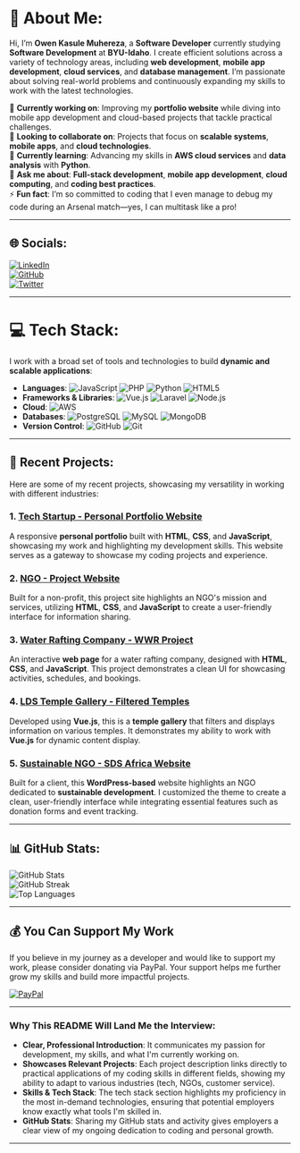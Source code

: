 # 💼 About Me:
Hi, I’m **Owen Kasule Muhereza**, a **Software Developer** currently studying **Software Development** at **BYU-Idaho**. I create efficient solutions across a variety of technology areas, including **web development**, **mobile app development**, **cloud services**, and **database management**. I’m passionate about solving real-world problems and continuously expanding my skills to work with the latest technologies.

🔭 **Currently working on**: Improving my **portfolio website** while diving into mobile app development and cloud-based projects that tackle practical challenges.  
👯 **Looking to collaborate on**: Projects that focus on **scalable systems**, **mobile apps**, and **cloud technologies**.  
🌱 **Currently learning**: Advancing my skills in **AWS cloud services** and **data analysis** with **Python**.  
💬 **Ask me about**: **Full-stack development**, **mobile app development**, **cloud computing**, and **coding best practices**.  
⚡ **Fun fact**: I’m so committed to coding that I even manage to debug my code during an Arsenal match—yes, I can multitask like a pro!

---

## 🌐 Socials:
[![LinkedIn](https://img.shields.io/badge/LinkedIn-%230077B5.svg?logo=linkedin&logoColor=white)](https://www.linkedin.com/in/owen-muhereza-kasule-teachrooot)  
[![GitHub](https://img.shields.io/badge/github-%23121011.svg?logo=github&logoColor=white)](https://github.com/owen-kasule)  
[![Twitter](https://img.shields.io/badge/Twitter-%23000000.svg?logo=twitter&logoColor=white)](https://twitter.com/@KingOWEN99)

---

# 💻 Tech Stack:
I work with a broad set of tools and technologies to build **dynamic and scalable applications**:

- **Languages**: ![JavaScript](https://img.shields.io/badge/javascript-%23323330.svg?style=for-the-badge&logo=javascript&logoColor=%23F7DF1E) ![PHP](https://img.shields.io/badge/php-%23777BB4.svg?style=for-the-badge&logo=php&logoColor=white) ![Python](https://img.shields.io/badge/python-3670A0?style=for-the-badge&logo=python&logoColor=ffdd54) ![HTML5](https://img.shields.io/badge/html5-%23E34F26.svg?style=for-the-badge&logo=html5&logoColor=white)
- **Frameworks & Libraries**: ![Vue.js](https://img.shields.io/badge/vue.js-%234FC08D.svg?style=for-the-badge&logo=vue.js&logoColor=white) ![Laravel](https://img.shields.io/badge/laravel-%23FF2D20.svg?style=for-the-badge&logo=laravel&logoColor=white) ![Node.js](https://img.shields.io/badge/node.js-6DA55F?style=for-the-badge&logo=node.js&logoColor=white)
- **Cloud**: ![AWS](https://img.shields.io/badge/AWS-%23FF9900.svg?style=for-the-badge&logo=amazon-aws&logoColor=white)
- **Databases**: ![PostgreSQL](https://img.shields.io/badge/postgres-%23316192.svg?style=for-the-badge&logo=postgresql&logoColor=white) ![MySQL](https://img.shields.io/badge/mysql-4479A1.svg?style=for-the-badge&logo=mysql&logoColor=white) ![MongoDB](https://img.shields.io/badge/MongoDB-%234ea94b.svg?style=for-the-badge&logo=mongodb&logoColor=white)
- **Version Control**: ![GitHub](https://img.shields.io/badge/github-%23121011.svg?logo=github&logoColor=white) ![Git](https://img.shields.io/badge/git-%23F05033.svg?style=for-the-badge&logo=git&logoColor=white)

---

## 🚀 Recent Projects:

Here are some of my recent projects, showcasing my versatility in working with different industries:

### **1. [Tech Startup - Personal Portfolio Website](https://owen-kasule.github.io/wdd231/individual-project/index.html)**  
A responsive **personal portfolio** built with **HTML**, **CSS**, and **JavaScript**, showcasing my work and highlighting my development skills. This website serves as a gateway to showcase my coding projects and experience.

### **2. [NGO - Project Website](https://owen-kasule.github.io/project/index.html)**  
Built for a non-profit, this project site highlights an NGO's mission and services, utilizing **HTML**, **CSS**, and **JavaScript** to create a user-friendly interface for information sharing.

### **3. [Water Rafting Company - WWR Project](https://owen-kasule.github.io/wdd130/wwr/index.html)**  
An interactive **web page** for a water rafting company, designed with **HTML**, **CSS**, and **JavaScript**. This project demonstrates a clean UI for showcasing activities, schedules, and bookings.

### **4. [LDS Temple Gallery - Filtered Temples](https://owen-kasule.github.io/wdd131/filtered-temples.html)**  
Developed using **Vue.js**, this is a **temple gallery** that filters and displays information on various temples. It demonstrates my ability to work with **Vue.js** for dynamic content display.

### **5. [Sustainable NGO - SDS Africa Website](https://sdsafrica.org/)**  
Built for a client, this **WordPress-based** website highlights an NGO dedicated to **sustainable development**. I customized the theme to create a clean, user-friendly interface while integrating essential features such as donation forms and event tracking.

---

## 📊 GitHub Stats:
![GitHub Stats](https://github-readme-stats.vercel.app/api?username=Owen-kasule&theme=dark&hide_border=false&include_all_commits=false&count_private=false)<br/>
![GitHub Streak](https://github-readme-streak-stats.herokuapp.com/?user=Owen-kasule&theme=dark&hide_border=false)<br/>
![Top Languages](https://github-readme-stats.vercel.app/api/top-langs/?username=Owen-kasule&theme=dark&hide_border=false&include_all_commits=false&count_private=false&layout=compact)

---

## 💰 You Can Support My Work
If you believe in my journey as a developer and would like to support my work, please consider donating via PayPal. Your support helps me further grow my skills and build more impactful projects.

[![PayPal](https://img.shields.io/badge/PayPal-00457C?style=for-the-badge&logo=paypal&logoColor=white)](https://paypal.me/2owen4)

---

### **Why This README Will Land Me the Interview:**
- **Clear, Professional Introduction**: It communicates my passion for development, my skills, and what I'm currently working on.  
- **Showcases Relevant Projects**: Each project description links directly to practical applications of my coding skills in different fields, showing my ability to adapt to various industries (tech, NGOs, customer service).  
- **Skills & Tech Stack**: The tech stack section highlights my proficiency in the most in-demand technologies, ensuring that potential employers know exactly what tools I'm skilled in.  
- **GitHub Stats**: Sharing my GitHub stats and activity gives employers a clear view of my ongoing dedication to coding and personal growth.

---

